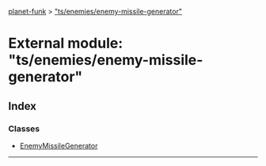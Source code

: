 [planet-funk](../README.md) > ["ts/enemies/enemy-missile-generator"](../modules/_ts_enemies_enemy_missile_generator_.md)

# External module: "ts/enemies/enemy-missile-generator"

## Index

### Classes

* [EnemyMissileGenerator](../classes/_ts_enemies_enemy_missile_generator_.enemymissilegenerator.md)

---

